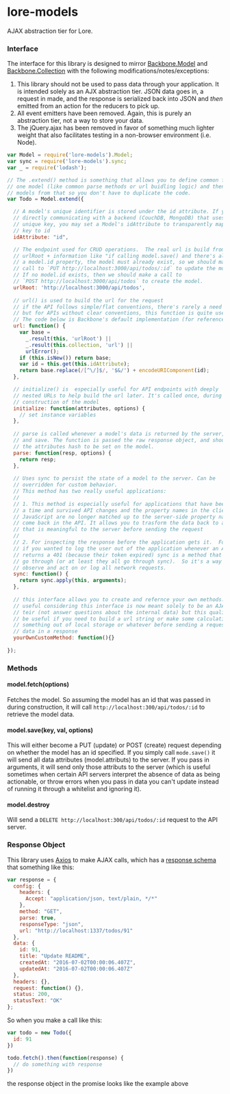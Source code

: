 # lore-models
AJAX abstraction tier for Lore.

### Interface

The interface for this library is designed to mirror [Backbone.Model](http://backbonejs.org/#Model) and [Backbone.Collection](http://backbonejs.org/#Collection) with the following modifications/notes/exceptions:

1. This library should not be used to pass data through your application. It is intended solely as an AJX abstraction tier. JSON data goes in, a request in made, and the response is serialized back into JSON and *then* emitted from an action for the reducers to pick up.
2. All event emitters have been removed.  Again, this is purely an abstraction tier, not a way to store your data.
3. The jQuery.ajax has been removed in favor of something much lighter weight that also facilitates testing in a non-browser environment (i.e. Node).


```js
var Model = require('lore-models').Model;
var sync = require('lore-models').sync;
var _ = require('lodash');

// The .extend() method is something that allows you to define common functionality in
// one model (like common parse methods or url buidling logic) and then build other
// models from that so you don't have to duplicate the code.
var Todo = Model.extend({

  // A model's unique identifier is stored under the id attribute. If you're 
  // directly communicating with a backend (CouchDB, MongoDB) that uses a different 
  // unique key, you may set a Model's idAttribute to transparently map from that 
  // key to id
  idAttribute: "id",

  // The endpoint used for CRUD operations.  The real url is build from this 
  // urlRoot + information like "if calling model.save() and there's already
  // a model.id property, the model must already exist, so we should make a
  // call to `PUT http://localhost:3000/api/todos/:id` to update the model.
  // If no model.id exists, then we should make a call to 
  // `POST http://localhost:3000/api/todos` to create the model.
  urlRoot: 'http://localhost:3000/api/todos',
  
  // url() is used to build the url for the request
  // if the API follows simple/flat conventions, there's rarely a need to override it
  // but for APIs without clear conventions, this function is quite useful
  // The code below is Backbone's default implementation (for reference)
  url: function() {
    var base =
      _.result(this, 'urlRoot') ||
      _.result(this.collection, 'url') ||
      urlError();
    if (this.isNew()) return base;
    var id = this.get(this.idAttribute);
    return base.replace(/[^\/]$/, '$&/') + encodeURIComponent(id);
  },

  // initialize() is  especially useful for API endpoints with deeply 
  // nested URLs to help build the url later. It's called once, during
  // construction of the model
  initialize: function(attributes, options) {
    // set instance variables
  },
  
  // parse is called whenever a model's data is returned by the server, in fetch, 
  // and save. The function is passed the raw response object, and should return 
  // the attributes hash to be set on the model.
  parse: function(resp, options) {
    return resp;
  },
  
  // Uses sync to persist the state of a model to the server. Can be 
  // overridden for custom behavior.
  // This method has two really useful applications:
  //
  // 1. This method is especially useful for applications that have been around for
  // a time and survived API changes and the property names in the client side
  // JavaScript are no longer matched up to the server-side property names that
  // come back in the API. It allows you to trasform the data back to a format
  // that is meaningful to the server before sending the request
  //
  // 2. For inspecting the response before the application gets it.  For example,
  // if you wanted to log the user out of the application whenever an API response
  // returns a 401 (because their token expired) sync is a method that ALL requests
  // go through (or at least they all go through sync).  So it's a way to
  // observe and act on or log all network requests.
  sync: function() {
    return sync.apply(this, arguments);
  },
  
  // this interface allows you to create and refernce your own methods.  Not very
  // useful considering this interface is now meant solely to be an AJAX abstraction
  // teir (not answer questions about the internal data) but this quality could still
  // be useful if you need to build a url string or make some calculation or pull
  // something out of local storage or whatever before sending a request or parsing
  // data in a response
  yourOwnCustomMethod: function(){}
  
});
```

### Methods

#### model.fetch(options)

Fetches the model. So assuming the model has an id that was passed in during construction, it will call `http://localhost:300/api/todos/:id` to retrieve the model data.

#### model.save(key, val, options)

This will either become a PUT (update) or POST (create) request depending on whether the model has an id specified.  If you simply call `mode.save()` it will send all data attributes (model.attributs) to the server. If you pass in arguments, it will send only those attributs to the server (which is useful sometimes when certain API servers interpret the absence of data as being actionable, or throw errors when you pass in data you can't update instead of running it through a whitelist and ignoring it).

#### model.destroy

Will send a `DELETE http://localhost:300/api/todos/:id` request to the API server.

### Response Object
This library uses [Axios](https://github.com/mzabriskie/axios) to make AJAX calls, which has a [response schema](https://github.com/mzabriskie/axios#response-schema) that something like this:

```js
var response = {
  config: {
    headers: {
      Accept: "application/json, text/plain, */*"
    },
    method: "GET",
    parse: true,
    responseType: "json",
    url: "http://localhost:1337/todos/91"
  },
  data: {
    id: 91,
    title: "Update README",
    createdAt: "2016-07-02T00:00:06.407Z",
    updatedAt: "2016-07-02T00:00:06.407Z"
  },
  headers: {},
  request: function() {},
  status: 200,
  statusText: "OK"
};
```

So when you make a call like this:

```js
var todo = new Todo({
  id: 91
})

todo.fetch().then(function(response) {
  // do something with response
})
```

the response object in the promise looks like the example above
